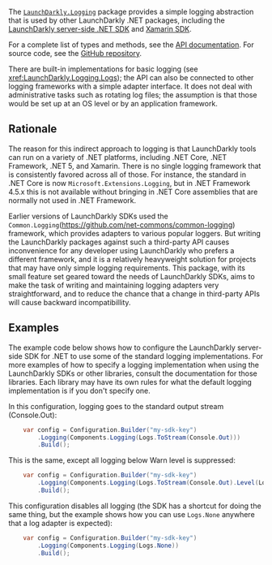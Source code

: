 The [`LaunchDarkly.Logging`](https://nuget.org/packages/LaunchDarkly.Logging) package provides a simple logging abstraction that is used by other LaunchDarkly .NET packages, including the [LaunchDarkly server-side .NET SDK](https://github.com/launchdarkly/dotnet-server-sdk) and [Xamarin SDK](https://github.com/launchdarkly/xamarin-client-sdk).

For a complete list of types and methods, see the [API documentation](xref:LaunchDarkly.Logging). For source code, see the [GitHub repository](https://github.com/launchdarkly/dotnet-logging).

There are built-in implementations for basic logging (see <xref:LaunchDarkly.Logging.Logs>); the API can also be connected to other logging frameworks with a simple adapter interface. It does not deal with administrative tasks such as rotating log files; the assumption is that those would be set up at an OS level or by an application framework.

## Rationale

The reason for this indirect approach to logging is that LaunchDarkly tools can run on a variety of .NET platforms, including .NET Core, .NET Framework, .NET 5, and Xamarin. There is no single logging framework that is consistently favored across all of those. For instance, the standard in .NET Core is now `Microsoft.Extensions.Logging`, but in .NET Framework 4.5.x this is not available without bringing in .NET Core assemblies that are normally not used in .NET Framework.

Earlier versions of LaunchDarkly SDKs used the `Common.Logging`(https://github.com/net-commons/common-logging) framework, which provides adapters to various popular loggers. But writing the LaunchDarkly packages against such a third-party API causes inconvenience for any developer using LaunchDarkly who prefers a different framework, and it is a relatively heavyweight solution for projects that may have only simple logging requirements. This package, with its small feature set geared toward the needs of LaunchDarkly SDKs, aims to make the task of writing and maintaining logging adapters very straightforward, and to reduce the chance that a change in third-party APIs will cause backward incompatibillity.

## Examples

The example code below shows how to configure the LaunchDarkly server-side SDK for .NET to use some of the standard logging implementations. For more examples of how to specify a logging implementation when using the LaunchDarkly SDKs or other libraries, consult the documentation for those libraries. Each library may have its own rules for what the default logging implementation is if you don't specify one.

In this configuration, logging goes to the standard output stream (Console.Out):

```csharp
    var config = Configuration.Builder("my-sdk-key")
        .Logging(Components.Logging(Logs.ToStream(Console.Out)))
        .Build();
```

This is the same, except all logging below Warn level is suppressed:

```csharp
    var config = Configuration.Builder("my-sdk-key")
        .Logging(Components.Logging(Logs.ToStream(Console.Out).Level(LogLevel.Warn)))
        .Build();
```

This configuration disables all logging (the SDK has a shortcut for doing the same thing, but the example shows how you can use `Logs.None` anywhere that a log adapter is expected):

```csharp
    var config = Configuration.Builder("my-sdk-key")
        .Logging(Components.Logging(Logs.None))
        .Build();
```
